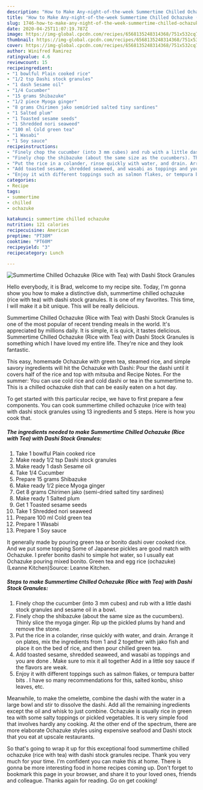 ```yaml
---
description: "How to Make Any-night-of-the-week Summertime Chilled Ochazuke (Rice with Tea) with Dashi Stock Granules"
title: "How to Make Any-night-of-the-week Summertime Chilled Ochazuke (Rice with Tea) with Dashi Stock Granules"
slug: 1746-how-to-make-any-night-of-the-week-summertime-chilled-ochazuke-rice-with-tea-with-dashi-stock-granules
date: 2020-04-25T11:07:19.787Z
image: https://img-global.cpcdn.com/recipes/6568135248314368/751x532cq70/summertime-chilled-ochazuke-rice-with-tea-with-dashi-stock-granules-recipe-main-photo.jpg
thumbnail: https://img-global.cpcdn.com/recipes/6568135248314368/751x532cq70/summertime-chilled-ochazuke-rice-with-tea-with-dashi-stock-granules-recipe-main-photo.jpg
cover: https://img-global.cpcdn.com/recipes/6568135248314368/751x532cq70/summertime-chilled-ochazuke-rice-with-tea-with-dashi-stock-granules-recipe-main-photo.jpg
author: Winifred Ramirez
ratingvalue: 4.6
reviewcount: 15
recipeingredient:
- "1 bowlful Plain cooked rice"
- "1/2 tsp Dashi stock granules"
- "1 dash Sesame oil"
- "1/4 Cucumber"
- "15 grams Shibazuke"
- "1/2 piece Myoga ginger"
- "8 grams Chirimen jako semidried salted tiny sardines"
- "1 Salted plum"
- "1 Toasted sesame seeds"
- "1 Shredded nori seaweed"
- "100 ml Cold green tea"
- "1 Wasabi"
- "1 Soy sauce"
recipeinstructions:
- "Finely chop the cucumber (into 3 mm cubes) and rub with a little dashi stock granules and sesame oil in a bowl."
- "Finely chop the shibazuke (about the same size as the cucumbers). Thinly slice the myoga ginger. Rip up the pickled plums by hand and remove the stone."
- "Put the rice in a colander, rinse quickly with water, and drain. Arrange it on plates, mix the ingredients from 1 and 2 together with jako fish and place it on the bed of rice, and then pour chilled green tea."
- "Add toasted sesame, shredded seaweed, and wasabi as toppings and you are done . Make sure to mix it all together Add in a little soy sauce if the flavors are weak."
- "Enjoy it with different toppings such as salmon flakes, or tempura batter bits . I have so many recommendations for this, salted konbu, shiso leaves, etc."
categories:
- Recipe
tags:
- summertime
- chilled
- ochazuke

katakunci: summertime chilled ochazuke 
nutrition: 121 calories
recipecuisine: American
preptime: "PT38M"
cooktime: "PT60M"
recipeyield: "3"
recipecategory: Lunch

---
```



![Summertime Chilled Ochazuke (Rice with Tea) with Dashi Stock Granules](https://img-global.cpcdn.com/recipes/6568135248314368/751x532cq70/summertime-chilled-ochazuke-rice-with-tea-with-dashi-stock-granules-recipe-main-photo.jpg)

Hello everybody, it is Brad, welcome to my recipe site. Today, I'm gonna show you how to make a distinctive dish, summertime chilled ochazuke (rice with tea) with dashi stock granules. It is one of my favorites. This time, I will make it a bit unique. This will be really delicious.

Summertime Chilled Ochazuke (Rice with Tea) with Dashi Stock Granules is one of the most popular of recent trending meals in the world. It's appreciated by millions daily. It is simple, it is quick, it tastes delicious. Summertime Chilled Ochazuke (Rice with Tea) with Dashi Stock Granules is something which I have loved my entire life. They're nice and they look fantastic.

This easy, homemade Ochazuke with green tea, steamed rice, and simple savory ingredients will hit the Ochazuke with Dashi: Pour the dashi until it covers half of the rice and top with mitsuba and Recipe Notes. For the summer: You can use cold rice and cold dashi or tea in the summertime to. This is a chilled ochazuke dish that can be easily eaten on a hot day.


To get started with this particular recipe, we have to first prepare a few components. You can cook summertime chilled ochazuke (rice with tea) with dashi stock granules using 13 ingredients and 5 steps. Here is how you cook that.

<!--inarticleads1-->

##### The ingredients needed to make Summertime Chilled Ochazuke (Rice with Tea) with Dashi Stock Granules:

1. Take 1 bowlful Plain cooked rice
1. Make ready 1/2 tsp Dashi stock granules
1. Make ready 1 dash Sesame oil
1. Take 1/4 Cucumber
1. Prepare 15 grams Shibazuke
1. Make ready 1/2 piece Myoga ginger
1. Get 8 grams Chirimen jako (semi-dried salted tiny sardines)
1. Make ready 1 Salted plum
1. Get 1 Toasted sesame seeds
1. Take 1 Shredded nori seaweed
1. Prepare 100 ml Cold green tea
1. Prepare 1 Wasabi
1. Prepare 1 Soy sauce


It generally made by pouring green tea or bonito dashi over cooked rice. And we put some topping Some of Japanese pickles are good match with Ochazuke. I prefer bonito dashi to simple hot water, so I usually eat Ochazuke pouring mixed bonito. Green tea and egg rice (ochazuke) (Leanne Kitchen)Source: Leanne Kitchen. 

<!--inarticleads2-->

##### Steps to make Summertime Chilled Ochazuke (Rice with Tea) with Dashi Stock Granules:

1. Finely chop the cucumber (into 3 mm cubes) and rub with a little dashi stock granules and sesame oil in a bowl.
1. Finely chop the shibazuke (about the same size as the cucumbers). Thinly slice the myoga ginger. Rip up the pickled plums by hand and remove the stone.
1. Put the rice in a colander, rinse quickly with water, and drain. Arrange it on plates, mix the ingredients from 1 and 2 together with jako fish and place it on the bed of rice, and then pour chilled green tea.
1. Add toasted sesame, shredded seaweed, and wasabi as toppings and you are done . Make sure to mix it all together Add in a little soy sauce if the flavors are weak.
1. Enjoy it with different toppings such as salmon flakes, or tempura batter bits . I have so many recommendations for this, salted konbu, shiso leaves, etc.


Meanwhile, to make the omelette, combine the dashi with the water in a large bowl and stir to dissolve the dashi. Add all the remaining ingredients except the oil and whisk to just combine. Ochazuke is usually rice in green tea with some salty toppings or pickled vegetables. It is very simple food that involves hardly any cooking. At the other end of the spectrum, there are more elaborate Ochazuke styles using expensive seafood and Dashi stock that you eat at upscale restaurants. 

So that's going to wrap it up for this exceptional food summertime chilled ochazuke (rice with tea) with dashi stock granules recipe. Thank you very much for your time. I'm confident you can make this at home. There is gonna be more interesting food in home recipes coming up. Don't forget to bookmark this page in your browser, and share it to your loved ones, friends and colleague. Thanks again for reading. Go on get cooking!
